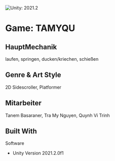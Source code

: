 ![Unity: 2021.2](https://img.shields.io/badge/unity-2021.2-ff6964)

# Game: TAMYQU

## HauptMechanik 
laufen, springen, ducken/kriechen, schießen

## Genre & Art Style
2D Sidescroller, Platformer

## Mitarbeiter
Tanem Basaraner, Tra My Nguyen, Quynh Vi Trinh

## Built With
Software
* Unity Version 2021.2.0f1
